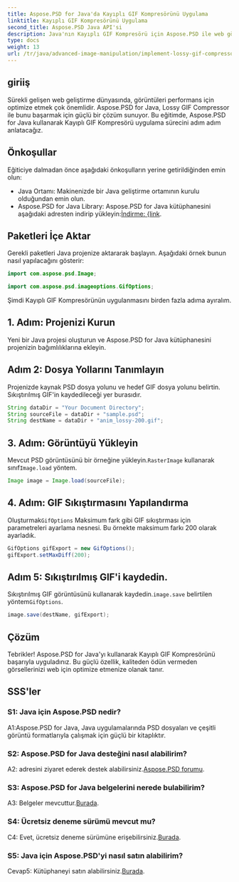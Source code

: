 ```yaml
---
title: Aspose.PSD for Java'da Kayıplı GIF Kompresörünü Uygulama
linktitle: Kayıplı GIF Kompresörünü Uygulama
second_title: Aspose.PSD Java API'si
description: Java'nın Kayıplı GIF Kompresörü için Aspose.PSD ile web görsellerinizi sorunsuz bir şekilde optimize edin. Verimli uygulama için adım adım kılavuzumuzu izleyin.
type: docs
weight: 13
url: /tr/java/advanced-image-manipulation/implement-lossy-gif-compressor/
---
```

## giriiş

Sürekli gelişen web geliştirme dünyasında, görüntüleri performans için optimize etmek çok önemlidir. Aspose.PSD for Java, Lossy GIF Compressor ile bunu başarmak için güçlü bir çözüm sunuyor. Bu eğitimde, Aspose.PSD for Java kullanarak Kayıplı GIF Kompresörü uygulama sürecini adım adım anlatacağız.

## Önkoşullar

Eğiticiye dalmadan önce aşağıdaki önkoşulların yerine getirildiğinden emin olun:

- Java Ortamı: Makinenizde bir Java geliştirme ortamının kurulu olduğundan emin olun.
-  Aspose.PSD for Java Library: Aspose.PSD for Java kütüphanesini aşağıdaki adresten indirip yükleyin:[İndirme: {link](https://releases.aspose.com/psd/java/).

## Paketleri İçe Aktar

Gerekli paketleri Java projenize aktararak başlayın. Aşağıdaki örnek bunun nasıl yapılacağını gösterir:

```java
import com.aspose.psd.Image;

import com.aspose.psd.imageoptions.GifOptions;
```

Şimdi Kayıplı GIF Kompresörünün uygulanmasını birden fazla adıma ayıralım.

## 1. Adım: Projenizi Kurun

Yeni bir Java projesi oluşturun ve Aspose.PSD for Java kütüphanesini projenizin bağımlılıklarına ekleyin.

## Adım 2: Dosya Yollarını Tanımlayın

Projenizde kaynak PSD dosya yolunu ve hedef GIF dosya yolunu belirtin. Sıkıştırılmış GIF'in kaydedileceği yer burasıdır.

```java
String dataDir = "Your Document Directory";
String sourceFile = dataDir + "sample.psd";
String destName = dataDir + "anim_lossy-200.gif";
```

## 3. Adım: Görüntüyü Yükleyin

 Mevcut PSD görüntüsünü bir örneğine yükleyin.`RasterImage` kullanarak sınıf`Image.load` yöntem.

```java
Image image = Image.load(sourceFile);
```

## 4. Adım: GIF Sıkıştırmasını Yapılandırma

 Oluşturmak`GifOptions` Maksimum fark gibi GIF sıkıştırması için parametreleri ayarlama nesnesi. Bu örnekte maksimum farkı 200 olarak ayarladık.

```java
GifOptions gifExport = new GifOptions();
gifExport.setMaxDiff(200);
```

## Adım 5: Sıkıştırılmış GIF'i kaydedin.

 Sıkıştırılmış GIF görüntüsünü kullanarak kaydedin.`image.save` belirtilen yöntem`GifOptions`.

```java
image.save(destName, gifExport);
```

## Çözüm

Tebrikler! Aspose.PSD for Java'yı kullanarak Kayıplı GIF Kompresörünü başarıyla uyguladınız. Bu güçlü özellik, kaliteden ödün vermeden görsellerinizi web için optimize etmenize olanak tanır.

## SSS'ler

### S1: Java için Aspose.PSD nedir?

A1:Aspose.PSD for Java, Java uygulamalarında PSD dosyaları ve çeşitli görüntü formatlarıyla çalışmak için güçlü bir kitaplıktır.

### S2: Aspose.PSD for Java desteğini nasıl alabilirim?

 A2: adresini ziyaret ederek destek alabilirsiniz.[Aspose.PSD forumu](https://forum.aspose.com/c/psd/34).

### S3: Aspose.PSD for Java belgelerini nerede bulabilirim?

A3: Belgeler mevcuttur.[Burada](https://reference.aspose.com/psd/java/).

### S4: Ücretsiz deneme sürümü mevcut mu?

 C4: Evet, ücretsiz deneme sürümüne erişebilirsiniz.[Burada](https://releases.aspose.com/).

### S5: Java için Aspose.PSD'yi nasıl satın alabilirim?

 Cevap5: Kütüphaneyi satın alabilirsiniz.[Burada](https://purchase.aspose.com/buy).